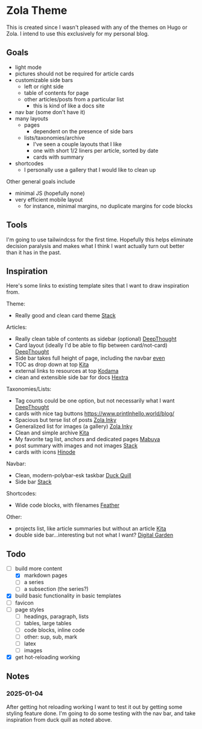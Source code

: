 # Zola Theme

This is created since I wasn't pleased with any of the themes on Hugo or Zola.  I intend to use this exclusively for my personal blog.

## Goals

* light mode
* pictures should not be required for article cards
* customizable side bars
    * left or right side
    * table of contents for page
    * other articles/posts from a particular list
        * this is kind of like a docs site
* nav bar (some don't have it)
* many layouts
    * pages
        * dependent on the presence of side bars
    * lists/taxonomies/archive
        * I've seen a couple layouts that I like
        * one with short 1/2 liners per article, sorted by date
        * cards with summary
* shortcodes
    * I personally use a gallery that I would like to clean up

Other general goals include
* minimal JS (hopefully none)
* very efficient mobile layout
    * for instance, minimal margins, no duplicate margins for code blocks

## Tools

I'm going to use tailwindcss for the first time.  Hopefully this helps eliminate decision paralysis and makes what I think I want actually turn out better than it has in the past.

## Inspiration

Here's some links to existing template sites that I want to draw inspiration from.

Theme:
* Really good and clean card theme [Stack](https://demo.stack.jimmycai.com/)

Articles:
* Really clean table of contents as sidebar (optional) [DeepThought](https://deepthought-theme.netlify.app/docs/extended-shortcodes/)
* Card layout (ideally I'd be able to flip between card/not-card) [DeepThought](https://deepthought-theme.netlify.app/posts/post-11/)
* Side bar takes full height of page, including the navbar [even](https://getzola.github.io/even/markdown-overview/)
* TOC as drop down at top [Kita](https://st1020.github.io/kita/placeholder-1/)
* external links to resources at top [Kodama](https://adfaure.github.io/kodama-theme/publications/thesis/)
* clean and extensible side bar for docs [Hextra](https://imfing.github.io/hextra/docs/)

Taxonomies/Lists:
* Tag counts could be one option, but not necessarily what I want [DeepThought](https://deepthought-theme.netlify.app/tags/)
* cards with nice tag buttons https://www.printlnhello.world/blog/
* Spacious but terse list of posts [Zola Inky](https://www.jimmyff.co.uk/zola-inky/posts/)
* Generalized list for images (a gallery) [Zola Inky](https://www.jimmyff.co.uk/zola-inky/gallery/)
* Clean and simple archive [Kita](https://st1020.github.io/kita/archive/)
* My favorite tag list, anchors and dedicated pages [Mabuya](https://mabuya.vercel.app/tags)
* post summary with images and not images [Stack](https://demo.stack.jimmycai.com/)
* cards with icons [Hinode](https://gethinode.com/docs/components/?menu=components)

Navbar:
* Clean, modern-polybar-esk taskbar [Duck Quill](https://duckquill.daudix.one/blog/the-quill-of-duck/)
* Side bar [Stack](https://demo.stack.jimmycai.com/)

Shortcodes:
* Wide code blocks, with filenames [Feather](https://feather.doomy.org/my-first-post/)

Other:
* projects list, like article summaries but without an article [Kita](https://st1020.github.io/kita/projects/)
* double side bar...interesting but not what I want? [Digital Garden](https://digital-garden-hugo-theme.vercel.app/articles/primary-menu/)

## Todo

- [ ] build more content
  - [x] markdown pages
  - [ ] a series
  - [ ] a subsection (the series?)
- [x] build basic functionality in basic templates
- [ ] favicon
- [ ] page styles
  - [ ] headings, paragraph, lists
  - [ ] tables, large tables
  - [ ] code blocks, inline code
  - [ ] other: sup, sub, mark
  - [ ] latex
  - [ ] images
- [x] get hot-reloading working

## Notes

### 2025-01-04

After getting hot reloading working I want to test it out by getting some styling feature done.  I'm going to do some testing with the nav bar, and take inspiration from duck quill as noted above.
